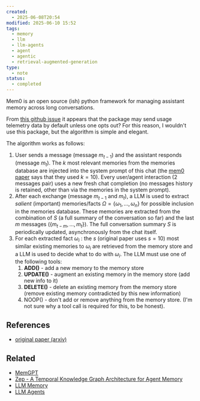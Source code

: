 ```yaml
---
created:
  - 2025-06-08T20:54
modified: 2025-06-10 15:52
tags:
  - memory
  - llm
  - llm-agents
  - agent
  - agentic
  - retrieval-augmented-generation
type:
  - note
status:
  - completed
---
```

Mem0 is an open source (ish) python framework for managing assistant memory across long conversations. 

From [this github issue](https://github.com/mem0ai/mem0/issues/2901) it appears that the package may send usage telemetry data by default unless one opts out? For this reason, I wouldn't use this package, but the algorithm is simple and elegant. 

The algorithm works as follows:

1. User sends a message (message $m_{t-1}$) and the assistant responds (message $m_t$). The $k$ most relevant memories from the memories database are injected into the system prompt of this chat (the [mem0 paper](https://arxiv.org/pdf/2504.19413) says that they used $k=10$). Every user/agent interaction (2 messages pair) uses a new fresh chat completion (no messages history is retained, other than via the memories in the system prompt).
2. After each exchange (message $m_{t-1}$ and $m_t$), a LLM is used to extract *salient* (important) memories/facts $\Omega=\{ \omega_1, ..., \omega_n \}$ for possible inclusion in the memories database. These memories are extracted from the combination of $S$ (a full summary of the conversation so far) and the last $m$ messages ($\{m_{t-m},...,m_t\}$).
   The full conversation summary $S$ is periodically updated, asynchronously from the chat itself. 
3. For each extracted fact $\omega_i$ : the *s* (original paper uses $s=10$) most similar existing memories to $\omega_i$ are retrieved from the memory store and a LLM is used to decide what to do with $\omega_i$. The LLM must use one of the following tools:
	1. **ADD()** - add a new memory to the memory store
	2. **UPDATE()** - augment an existing memory in the memory store (add new info to it)
	3. **DELETE()** - delete an existing memory from the memory store (remove existing memory contradicted by this new information)
	4. NOOP() - don't add or remove anything from the memory store. (I'm not sure why a tool call is required for this, to be honest).
## References
* [original paper (arxiv)](https://arxiv.org/pdf/2504.19413)
## Related
* [MemGPT](MemGPT.md)
* [Zep - A Temporal Knowledge Graph Architecture for Agent Memory](Zep%20-%20A%20Temporal%20Knowledge%20Graph%20Architecture%20for%20Agent%20Memory.md)
* [LLM Memory](LLM%20Memory.md)
* [LLM Agents](LLM%20Agents.md)